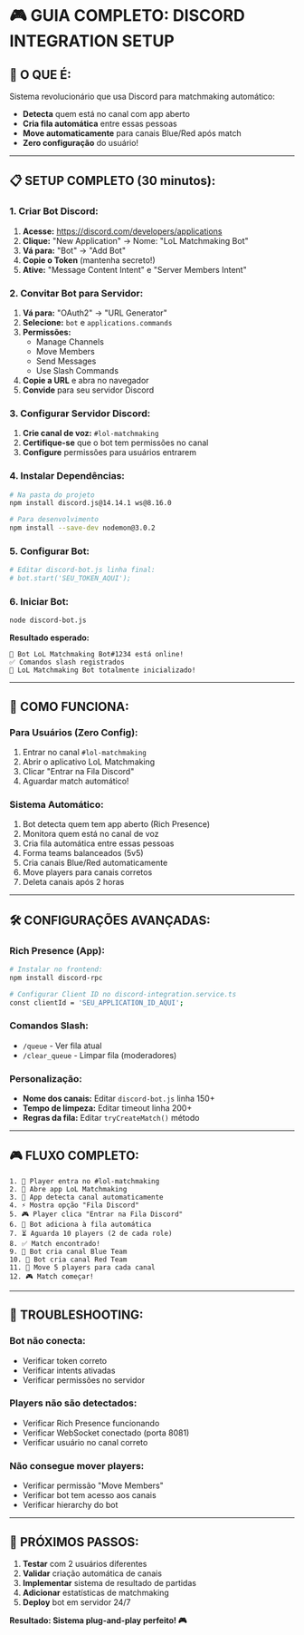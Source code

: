 # 🎮 GUIA COMPLETO: DISCORD INTEGRATION SETUP

## 🚀 **O QUE É:**
Sistema revolucionário que usa Discord para matchmaking automático:
- **Detecta** quem está no canal com app aberto
- **Cria fila automática** entre essas pessoas  
- **Move automaticamente** para canais Blue/Red após match
- **Zero configuração** do usuário!

---

## 📋 **SETUP COMPLETO (30 minutos):**

### **1. Criar Bot Discord:**

1. **Acesse:** https://discord.com/developers/applications
2. **Clique:** "New Application" → Nome: "LoL Matchmaking Bot"
3. **Vá para:** "Bot" → "Add Bot"
4. **Copie o Token** (mantenha secreto!)
5. **Ative:** "Message Content Intent" e "Server Members Intent"

### **2. Convitar Bot para Servidor:**

1. **Vá para:** "OAuth2" → "URL Generator"
2. **Selecione:** `bot` e `applications.commands`
3. **Permissões:** 
   - Manage Channels
   - Move Members  
   - Send Messages
   - Use Slash Commands
4. **Copie a URL** e abra no navegador
5. **Convide** para seu servidor Discord

### **3. Configurar Servidor Discord:**

1. **Crie canal de voz:** `#lol-matchmaking`
2. **Certifique-se** que o bot tem permissões no canal
3. **Configure** permissões para usuários entrarem

### **4. Instalar Dependências:**

```bash
# Na pasta do projeto
npm install discord.js@14.14.1 ws@8.16.0

# Para desenvolvimento
npm install --save-dev nodemon@3.0.2
```

### **5. Configurar Bot:**

```bash
# Editar discord-bot.js linha final:
# bot.start('SEU_TOKEN_AQUI'); 
```

### **6. Iniciar Bot:**

```bash
node discord-bot.js
```

**Resultado esperado:**
```
🤖 Bot LoL Matchmaking Bot#1234 está online!
✅ Comandos slash registrados
🤖 LoL Matchmaking Bot totalmente inicializado!
```

---

## 🎯 **COMO FUNCIONA:**

### **Para Usuários (Zero Config):**
1. Entrar no canal `#lol-matchmaking`
2. Abrir o aplicativo LoL Matchmaking
3. Clicar "Entrar na Fila Discord"
4. Aguardar match automático!

### **Sistema Automático:**
1. Bot detecta quem tem app aberto (Rich Presence)
2. Monitora quem está no canal de voz
3. Cria fila automática entre essas pessoas
4. Forma teams balanceados (5v5)
5. Cria canais Blue/Red automaticamente
6. Move players para canais corretos
7. Deleta canais após 2 horas

---

## 🛠️ **CONFIGURAÇÕES AVANÇADAS:**

### **Rich Presence (App):**
```bash
# Instalar no frontend:
npm install discord-rpc

# Configurar Client ID no discord-integration.service.ts
const clientId = 'SEU_APPLICATION_ID_AQUI';
```

### **Comandos Slash:**
- `/queue` - Ver fila atual
- `/clear_queue` - Limpar fila (moderadores)

### **Personalização:**
- **Nome dos canais:** Editar `discord-bot.js` linha 150+
- **Tempo de limpeza:** Editar timeout linha 200+
- **Regras da fila:** Editar `tryCreateMatch()` método

---

## 🎮 **FLUXO COMPLETO:**

```
1. 👤 Player entra no #lol-matchmaking
2. 📱 Abre app LoL Matchmaking
3. 🎯 App detecta canal automaticamente
4. ⚡ Mostra opção "Fila Discord"
5. 🎮 Player clica "Entrar na Fila Discord"
6. 🤖 Bot adiciona à fila automática
7. ⏳ Aguarda 10 players (2 de cada role)
8. ✅ Match encontrado!
9. 🔵 Bot cria canal Blue Team
10. 🔴 Bot cria canal Red Team
11. 📢 Move 5 players para cada canal
12. 🎮 Match começar!
```

---

## 🔧 **TROUBLESHOOTING:**

### **Bot não conecta:**
- Verificar token correto
- Verificar intents ativadas
- Verificar permissões no servidor

### **Players não são detectados:**
- Verificar Rich Presence funcionando
- Verificar WebSocket conectado (porta 8081)
- Verificar usuário no canal correto

### **Não consegue mover players:**
- Verificar permissão "Move Members"
- Verificar bot tem acesso aos canais
- Verificar hierarchy do bot

---

## 🚀 **PRÓXIMOS PASSOS:**

1. **Testar** com 2 usuários diferentes
2. **Validar** criação automática de canais
3. **Implementar** sistema de resultado de partidas
4. **Adicionar** estatísticas de matchmaking
5. **Deploy** bot em servidor 24/7

**Resultado: Sistema plug-and-play perfeito! 🎮**
